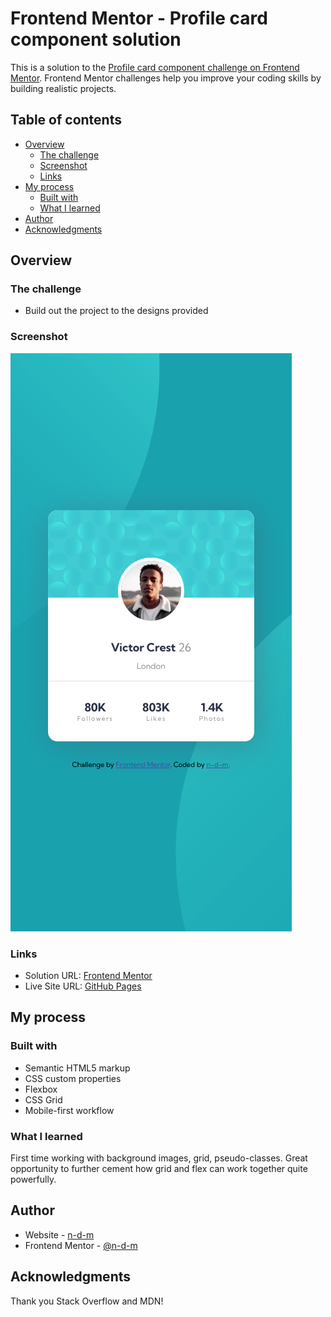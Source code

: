 # Frontend Mentor - Profile card component solution

This is a solution to the [Profile card component challenge on Frontend Mentor](https://www.frontendmentor.io/challenges/profile-card-component-cfArpWshJ). Frontend Mentor challenges help you improve your coding skills by building realistic projects.

## Table of contents

- [Overview](#overview)
  - [The challenge](#the-challenge)
  - [Screenshot](#screenshot)
  - [Links](#links)
- [My process](#my-process)
  - [Built with](#built-with)
  - [What I learned](#what-i-learned)
- [Author](#author)
- [Acknowledgments](#acknowledgments)

## Overview

### The challenge

- Build out the project to the designs provided

### Screenshot

![](./screenshots/Screeshot%20Frontend%20Mentor%20Profile%20card%20component%20-%20mobile.png)

### Links

- Solution URL: [Frontend Mentor](https://www.frontendmentor.io/solutions/mobile-first-reponsive-profile-card-component-lASRX3o3g8)
- Live Site URL: [GitHub Pages](https://n-d-m.github.io/profile-card-component/)

## My process

### Built with

- Semantic HTML5 markup
- CSS custom properties
- Flexbox
- CSS Grid
- Mobile-first workflow

### What I learned

First time working with background images, grid, pseudo-classes. Great opportunity to further cement how grid and flex can work together quite powerfully.

## Author

- Website - [n-d-m](https://github.com/n-d-m)
- Frontend Mentor - [@n-d-m](https://www.frontendmentor.io/profile/n-d-m)

## Acknowledgments

Thank you Stack Overflow and MDN!
